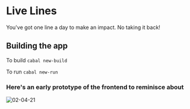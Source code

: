 # Live Lines

You've got one line a day to make an impact. No taking it back!

## Building the app
To build
`cabal new-build`

To run
`cabal new-run`

### Here's an early prototype of the frontend to reminisce about
![02-04-21](https://user-images.githubusercontent.com/6589770/113454574-7c39b680-9400-11eb-9b18-8dad663403aa.gif)
